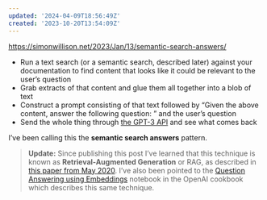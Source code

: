 ```yaml
---
updated: '2024-04-09T18:56:49Z'
created: '2023-10-20T13:54:09Z'
---
```

https://simonwillison.net/2023/Jan/13/semantic-search-answers/

-   Run a text search (or a semantic search, described later) against your documentation to find content that looks like it could be relevant to the user’s question
-   Grab extracts of that content and glue them all together into a blob of text
-   Construct a prompt consisting of that text followed by “Given the above content, answer the following question: ” and the user’s question
-   Send the whole thing through [the GPT-3 API](https://beta.openai.com/docs/api-reference/completions) and see what comes back

I’ve been calling this the **semantic search answers** pattern.

> **Update:** Since publishing this post I’ve learned that this technique is known as **Retrieval-Augmented Generation** or RAG, as described in [this paper from May 2020](https://arxiv.org/abs/2005.11401). I’ve also been pointed to the [Question Answering using Embeddings](https://github.com/openai/openai-cookbook/blob/main/examples/Question_answering_using_embeddings.ipynb) notebook in the OpenAI cookbook which describes this same technique.